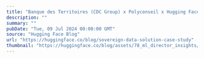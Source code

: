 ```yaml
---
title: "Banque des Territoires (CDC Group) x Polyconseil x Hugging Face: Enhancing a Major French Environmental Program with a Sovereign Data Solution"
description: ""
summary: ""
pubDate: "Tue, 09 Jul 2024 00:00:00 GMT"
source: "Hugging Face Blog"
url: "https://huggingface.co/blog/sovereign-data-solution-case-study"
thumbnail: "https://huggingface.co/blog/assets/78_ml_director_insights/cdc_poly_hf.png"
---
```



